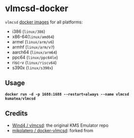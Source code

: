 # vlmcsd-docker

`vlmcsd` [docker images](https://hub.docker.com/r/kumatea/vlmcsd) for all platforms:

* i386 (`linux/386`)
* x86-64(`linux/amd64`)
* armel (`linux/arm/v6`)
* armhf (`linux/arm/v7`)
* aarch64 (`linux/arm64`)
* ppc64 (`linux/ppc64le`)
* risc-v (`linux/riscv64`)
* s390x (`linux/s390x`)

## Usage

**`docker run -d -p 1688:1688 --restart=always --name vlmcsd kumatea/vlmcsd`**

## Credits

* [Wind4 / vlmcsd](https://github.com/Wind4/vlmcsd): the original KMS Emulator repo
* [mikolatero / docker-vlmcsd](https://github.com/mikolatero/docker-vlmcsd): forked from
